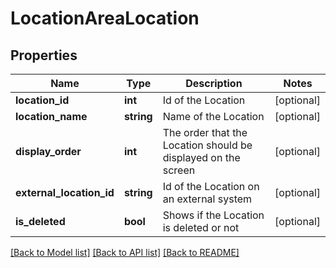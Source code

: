 # LocationAreaLocation

## Properties
Name | Type | Description | Notes
------------ | ------------- | ------------- | -------------
**location_id** | **int** | Id of the Location | [optional] 
**location_name** | **string** | Name of the Location | [optional] 
**display_order** | **int** | The order that the Location should be displayed on the screen | [optional] 
**external_location_id** | **string** | Id of the Location on an external system | [optional] 
**is_deleted** | **bool** | Shows if the Location is deleted or not | [optional] 

[[Back to Model list]](../README.md#documentation-for-models) [[Back to API list]](../README.md#documentation-for-api-endpoints) [[Back to README]](../README.md)


